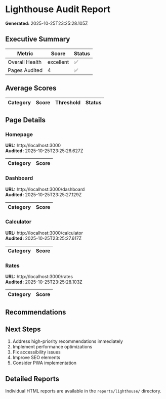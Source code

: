 # Lighthouse Audit Report

**Generated:** 2025-10-25T23:25:28.105Z

## Executive Summary

| Metric | Score | Status |
|--------|-------|--------|
| Overall Health | excellent | ✅ |
| Pages Audited | 4 | ✅ |

## Average Scores

| Category | Score | Threshold | Status |
|----------|-------|-----------|--------|


## Page Details


### Homepage

**URL:** http://localhost:3000  
**Audited:** 2025-10-25T23:25:26.627Z

| Category | Score |
|----------|-------|



### Dashboard

**URL:** http://localhost:3000/dashboard  
**Audited:** 2025-10-25T23:25:27.129Z

| Category | Score |
|----------|-------|



### Calculator

**URL:** http://localhost:3000/calculator  
**Audited:** 2025-10-25T23:25:27.617Z

| Category | Score |
|----------|-------|



### Rates

**URL:** http://localhost:3000/rates  
**Audited:** 2025-10-25T23:25:28.103Z

| Category | Score |
|----------|-------|



## Recommendations



## Next Steps

1. Address high-priority recommendations immediately
2. Implement performance optimizations
3. Fix accessibility issues
4. Improve SEO elements
5. Consider PWA implementation

## Detailed Reports

Individual HTML reports are available in the `reports/lighthouse/` directory.
